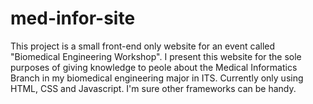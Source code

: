 # med-infor-site
This project is a small front-end only website for an event called "Biomedical Engineering Workshop". I present this website for the sole purposes of giving knowledge to peole about the Medical Informatics Branch in my biomedical engineering major in ITS. Currently only using HTML, CSS and Javascript. I'm sure other frameworks can be handy. 
